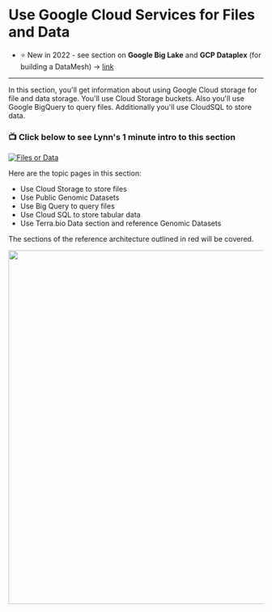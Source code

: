 # Use Google Cloud Services for Files and Data

- :star: New in 2022 - see section on **Google Big Lake** and **GCP Dataplex** (for building a DataMesh) -> [link](https://github.com/lynnlangit/gcp-essentials/tree/master/4_big%20data_and_genomics/4k_BigLake_%26_Dataplex)

---

In this section, you'll get information about using Google Cloud storage for file and data storage.  You'll use Cloud Storage buckets.  Also you'll use Google BigQuery to query files.  Additionally you'll use CloudSQL to store data.

### 📺 Click below to see Lynn's 1 minute intro to this section  
[![Files or Data](http://img.youtube.com/vi/o5EpSQ43myQ/0.jpg)](http://www.youtube.com/watch?v=o5EpSQ43myQ "Intro GCP Services for Files and Data ")

Here are the topic pages in this section:

- Use Cloud Storage to store files
- Use Public Genomic Datasets
- Use Big Query to query files
- Use Cloud SQL to store tabular data
- Use Terra.bio Data section and reference Genomic Datasets

The sections of the reference architecture outlined in red will be covered.

<img src="https://github.com/lynnlangit/gcp-for-bioinformatics/blob/master/images/files.png" width=700>
